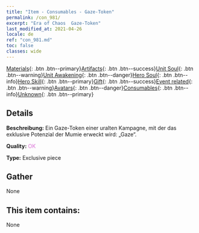 ```yaml
---
title: "Item - Consumables - Gaze-Token"
permalink: /con_981/
excerpt: "Era of Chaos  Gaze-Token"
last_modified_at: 2021-04-26
locale: de
ref: "con_981.md"
toc: false
classes: wide
---
```

 [Materials](/ItemsDE/){: .btn .btn--primary}[Artifacts](/ItemsDE/Artifacts/){: .btn .btn--success}[Unit Soul](/ItemsDE/UnitSoul/){: .btn .btn--warning}[Unit Awakening](/ItemsDE/UnitAwakening/){: .btn .btn--danger}[Hero Soul](/ItemsDE/HeroSoul/){: .btn .btn--info}[Hero Skill](/ItemsDE/HeroSkill/){: .btn .btn--primary}[Gift](/ItemsDE/Gift/){: .btn .btn--success}[Event related](/ItemsDE/Events/){: .btn .btn--warning}[Avatars](/ItemsDE/Avatars/){: .btn .btn--danger}[Consumables](/ItemsDE/Consumables/){: .btn .btn--info}[Unknown](/ItemsDE/Unknown/){: .btn .btn--primary}

## Details
 **Beschreibung:** Ein Gaze-Token einer uralten Kampagne, mit der das exklusive Potenzial der Mumie erweckt wird: „Gaze“.

 **Quality:** <span style="color: #DA70D6">OK</span>

 **Type:** Exclusive piece

## Gather

  None

## This item contains:

  None

